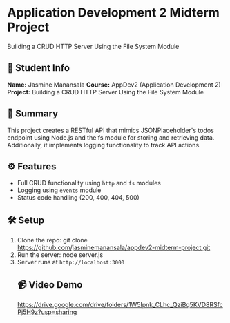 # Application Development 2 Midterm Project
Building a CRUD HTTP Server Using the File System Module

## 👤 Student Info
**Name:** Jasmine Manansala 
**Course:** AppDev2 (Application Development 2)  
**Project:** Building a CRUD HTTP Server Using the File System Module

## 📌 Summary
This project creates a RESTful API that mimics JSONPlaceholder's todos endpoint using Node.js and the fs module for storing and retrieving data. Additionally, it implements logging functionality to track API actions.

## ⚙️ Features
- Full CRUD functionality using `http` and `fs` modules
- Logging using `events` module
- Status code handling (200, 400, 404, 500)

## 🛠️ Setup

1. Clone the repo:
      git clone https://github.com/jasminemanansala/appdev2-midterm-project.git
2. Run the server:
      node server.js
3. Server runs at `http://localhost:3000`
      ## 📹 Video Demo
      https://drive.google.com/drive/folders/1W5Ipnk_CLhc_QziBq5KVD8RSfcPj5H9z?usp=sharing 
